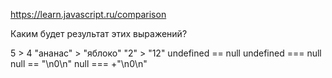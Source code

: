 https://learn.javascript.ru/comparison

Каким будет результат этих выражений?

5 > 4
"ананас" > "яблоко"
"2" > "12"
undefined == null
undefined === null
null == "\n0\n"
null === +"\n0\n"
